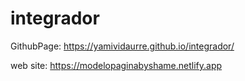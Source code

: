 # integrador

GithubPage: https://yamividaurre.github.io/integrador/

web site: https://modelopaginabyshame.netlify.app

